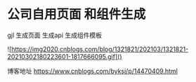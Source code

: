 # **公司自用页面 和组件生成** 

gjl
生成页面
生成api 
生成组件模板

![https://img2020.cnblogs.com/blog/1321821/202103/1321821-20210302180223601-1817666095.gif]()



博客地址
https://www.cnblogs.com/byksj/p/14470409.html

